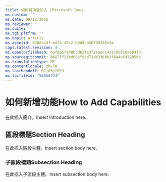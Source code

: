 ```yaml
---
title: 如何將功能加入 |Microsoft Docs
ms.custom: ''
ms.date: 09/12/2016
ms.reviewer: ''
ms.suite: ''
ms.tgt_pltfrm: ''
ms.topic: article
ms.assetid: 938d3c8f-ed74-47c2-b9d4-b56799203e1a
caps.latest.revision: 4
ms.openlocfilehash: 6af8a57948b3d62fe3f26aecc431c9b1c6e6b4f3
ms.sourcegitcommit: b6871f21bd666f9cd71dd336bb3f844cf472b56c
ms.translationtype: MT
ms.contentlocale: zh-TW
ms.lasthandoff: 02/03/2019
ms.locfileid: "56856724"
---
```

# <a name="how-to-add-capabilities"></a><span data-ttu-id="90829-102">如何新增功能</span><span class="sxs-lookup"><span data-stu-id="90829-102">How to Add Capabilities</span></span>

<span data-ttu-id="90829-103">在此插入簡介。</span><span class="sxs-lookup"><span data-stu-id="90829-103">Insert introduction here.</span></span>

## <a name="section-heading"></a><span data-ttu-id="90829-104">區段標題</span><span class="sxs-lookup"><span data-stu-id="90829-104">Section Heading</span></span>

<span data-ttu-id="90829-105">在此插入區段主體。</span><span class="sxs-lookup"><span data-stu-id="90829-105">Insert section body here.</span></span>

### <a name="subsection-heading"></a><span data-ttu-id="90829-106">子區段標題</span><span class="sxs-lookup"><span data-stu-id="90829-106">Subsection Heading</span></span>

<span data-ttu-id="90829-107">在此插入子區段主體。</span><span class="sxs-lookup"><span data-stu-id="90829-107">Insert subsection body here.</span></span>
